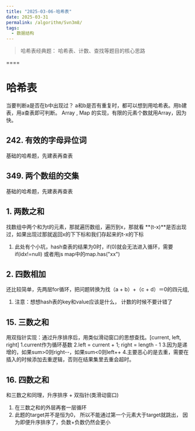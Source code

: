 ```yaml
---
title: "2025-03-06-哈希表"
date: 2025-03-31
permalink: /algorithm/Svn3m8/
tags:
  - 数据结构
---
```

> 哈希表经典题： 哈希表、计数、查找等题目的核心思路

====

# 哈希表
当要判断a是否在b中出现过？ a和b是否有重复时，都可以想到用哈希表。用b建表，用a查表即可判断。
Array , Map 的实现，有限的元素个数就用Array，因为快。

## 242. 有效的字母异位词
基础的哈希题，先建表再查表

## 349. 两个数组的交集
基础的哈希题，先建表再查表

## 1. 两数之和
找数组中两个和为t的元素，那就遍历数组，遍历到x，那就看 **(t-x)**是否出现过，如果出现过那就返回x的下下标和我们存起来的t-x的下标
1. 此处有个小坑，hash查表的结果为0时，if(0)就会无法进入循环，需要if(idx!=null) 或者用js map中的map.has("xx")

## 2. 四数相加
还比较简单，先两层for循环，把问题转换为找（a + b）+（c + d）＝0的四元组,
1. 注意：想想hash表的key和value应该是什么， 计数的时候不要计错了

## 15. 三数之和
用双指针实现：通过升序排序后，用类似滑动窗口的思想查找。[current, left, right]
1.current作为循环基数
2.left = current + 1; right = length - 1
3.因为是递增的，如果sum>0则right--，如果sum<0则left++
4.主要恶心的是去重，需要在插入的时候添加去重逻辑，否则在结果集里去重会超时。

## 16. 四数之和
和三数之和同理，升序排序 + 双指针(类滑动窗口)
1. 在三数之和的外层再套一层循环
2. 此题的target并不是恒为0， 所以不能通过第一个元素大于target就跳出， 因为即便升序排序了，负数+负数仍然会更小